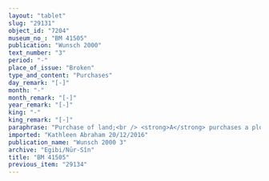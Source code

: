 ```yaml
---
layout: "tablet"
slug: "29131"
object_id: "7204"
museum_no_: "BM 41505"
publication: "Wunsch 2000"
text_number: "3"
period: "-"
place_of_issue: "Broken"
type_and_content: "Purchases"
day_remark: "[-]"
month: "-"
month_remark: "[-]"
year_remark: "[-]"
king: "-"
king_remark: "[-]"
paraphrase: "Purchase of land;<br /> <strong>A</strong> purchases a plot of land from <strong>B</strong>, who shares the property of it with his uncle <strong>C</strong>. The opening lines, which contained information on the surface area together with its typology and adjacent properties, are lost &ndash; except for the mentioning of one neighbour, <strong>D</strong>, and the indication that it is a measured field (<em>zēru mi&scaron;ihti</em>). Also the rest of the text is poorly preserved. From what can still be read one infers that the seller acknowledges that he has received the full amount of silver corresponding to the purchase price (<em>&scaron;īmi&scaron;u gamrūtu</em>). Names of witnesses and scribe lost. The same purchase is recorded (with more details) in the tablet O637.<br /> &nbsp;<br /> <strong>A</strong> = Nab&ucirc;-ahhē-iddin/&Scaron;ulāya//Egibi; <strong>B</strong> = Nergal-zēru-ibni/Nergal-uballiṭ//Sagdidi; <strong>C</strong> = Taqī&scaron;-Gula, uncle of <strong>B</strong>; <strong>D</strong> = Kabtia/Nādin//Suhāya"
imported: "Kathleen Abraham 20/12/2016"
publication_name: "Wunsch 2000 3"
archive: "Egibi/Nūr-Sîn"
title: "BM 41505"
previous_item: "29134"
---
```

